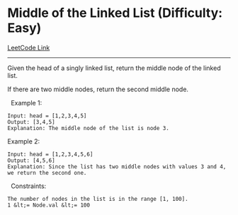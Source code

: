 # Middle of the Linked List (Difficulty: Easy)

[LeetCode Link](https://leetcode.com/problems/middle-of-the-linked-list/)

---

Given the head of a singly linked list, return the middle node of the linked list.

If there are two middle nodes, return the second middle node.

&nbsp;
Example 1:

```
Input: head = [1,2,3,4,5]
Output: [3,4,5]
Explanation: The middle node of the list is node 3.
```

Example 2:

```
Input: head = [1,2,3,4,5,6]
Output: [4,5,6]
Explanation: Since the list has two middle nodes with values 3 and 4, we return the second one.
```

&nbsp;
Constraints:


	The number of nodes in the list is in the range [1, 100].
	1 &lt;= Node.val &lt;= 100



